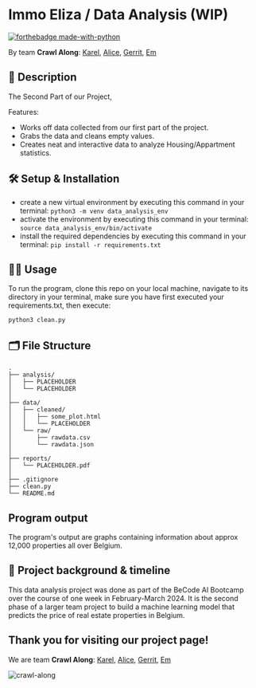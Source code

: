 # Immo Eliza / Data Analysis (WIP)

[![forthebadge made-with-python](https://ForTheBadge.com/images/badges/made-with-python.svg)](https://www.python.org/)

By team **Crawl Along**: 
[Karel](https://www.linkedin.com/in/karel-rodriguez-duran/), [Alice](https://www.linkedin.com/in/alice-edcm/), [Gerrit](https://www.linkedin.com/in/gerrit-geeraerts-143488141/), [Em](https://www.linkedin.com/in/mirunasuru/)

## 📖 Description
The Second Part of our Project,

Features:

- Works off data collected from our first part of the project.
- Grabs the data and cleans empty values.
- Creates neat and interactive data to analyze Housing/Appartment statistics.

## 🛠️ Setup & Installation

- create a new virtual environment by executing this command in your terminal:
`python3 -m venv data_analysis_env`
- activate the environment by executing this command in your terminal:
`source data_analysis_env/bin/activate`
- install the required dependencies by executing this command in your terminal:
`pip install -r requirements.txt`

## 👩‍💻 Usage
To run the program, clone this repo on your local machine, navigate to its directory in your terminal, make sure you have first executed your requirements.txt, then execute:

```
python3 clean.py
```

## 🗂️ File Structure

```
.
├── analysis/
│   ├── PLACEHOLDER
│   └── PLACEHOLDER
│
├── data/
│   ├── cleaned/
│   │   ├── some_plot.html
│   │   └── PLACEHOLDER
│   └── raw/
│       ├── rawdata.csv
│       └── rawdata.json
│
├── reports/
│   └── PLACEHOLDER.pdf
│
├── .gitignore
├── clean.py
└── README.md
```

## Program output

The program's output are graphs containing information about approx 12,000 properties all over Belgium.


## 📂 Project background & timeline

This data analysis project was done as part of the BeCode AI Bootcamp over the course of one week in February-March 2024. 
It is the second phase of a larger team project to build a machine learning model that predicts the price of real estate properties in Belgium.


## Thank you for visiting our project page!

We are team **Crawl Along**: [Karel](https://www.linkedin.com/in/karel-rodriguez-duran/), [Alice](https://www.linkedin.com/in/alice-edcm/), [Gerrit](https://www.linkedin.com/in/gerrit-geeraerts-143488141/), [Em](https://www.linkedin.com/in/mirunasuru/)

![crawl-along](https://biol326.files.wordpress.com/2018/04/andres-rivera-crab-gif-source.gif)
